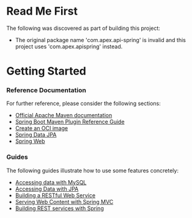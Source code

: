 # Read Me First
The following was discovered as part of building this project:

* The original package name 'com.apex.api-spring' is invalid and this project uses 'com.apex.apispring' instead.

# Getting Started

### Reference Documentation
For further reference, please consider the following sections:

* [Official Apache Maven documentation](https://maven.apache.org/guides/index.html)
* [Spring Boot Maven Plugin Reference Guide](https://docs.spring.io/spring-boot/docs/2.3.5.RELEASE/maven-plugin/reference/html/)
* [Create an OCI image](https://docs.spring.io/spring-boot/docs/2.3.5.RELEASE/maven-plugin/reference/html/#build-image)
* [Spring Data JPA](https://docs.spring.io/spring-boot/docs/2.3.5.RELEASE/reference/htmlsingle/#boot-features-jpa-and-spring-data)
* [Spring Web](https://docs.spring.io/spring-boot/docs/2.3.5.RELEASE/reference/htmlsingle/#boot-features-developing-web-applications)

### Guides
The following guides illustrate how to use some features concretely:

* [Accessing data with MySQL](https://spring.io/guides/gs/accessing-data-mysql/)
* [Accessing Data with JPA](https://spring.io/guides/gs/accessing-data-jpa/)
* [Building a RESTful Web Service](https://spring.io/guides/gs/rest-service/)
* [Serving Web Content with Spring MVC](https://spring.io/guides/gs/serving-web-content/)
* [Building REST services with Spring](https://spring.io/guides/tutorials/bookmarks/)

